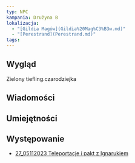 ```yaml
---
typ: NPC
kampania: Drużyna B
lokalizacja:
  - "[Gildia Magów](Gildia%20Mag%C3%B3w.md)"
  - "[Perestrand](Perestrand.md)"
tags: 
---
```


## Wygląd
Zielony tiefling.czarodziejka
## Wiadomości

## Umiejętności

## Występowanie
- [27_05112023 Teleportacje i pakt z Ignarukiem](../sesje/27_05112023%20Teleportacje%20i%20pakt%20z%20Ignarukiem.md)





